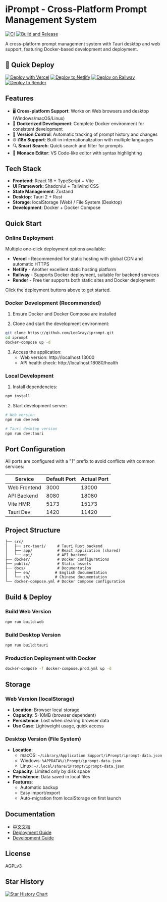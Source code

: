 # iPrompt - Cross-Platform Prompt Management System

[![CI](https://github.com/LeoGray/iprompt/actions/workflows/ci.yml/badge.svg)](https://github.com/LeoGray/iprompt/actions/workflows/ci.yml)
[![Build and Release](https://github.com/LeoGray/iprompt/actions/workflows/build.yml/badge.svg)](https://github.com/LeoGray/iprompt/actions/workflows/build.yml)

A cross-platform prompt management system with Tauri desktop and web support, featuring Docker-based development and deployment.

## 🚀 Quick Deploy

[![Deploy with Vercel](https://vercel.com/button)](https://vercel.com/new/clone?repository-url=https%3A%2F%2Fgithub.com%2FLeoGray%2FiPrompt&project-name=iprompt&repository-name=iprompt&demo-title=iPrompt&demo-description=A%20cross-platform%20prompt%20management%20system&demo-url=https%3A%2F%2Fiprompt.vercel.app)
[![Deploy to Netlify](https://www.netlify.com/img/deploy/button.svg)](https://app.netlify.com/start/deploy?repository=https://github.com/LeoGray/iPrompt)
[![Deploy on Railway](https://railway.app/button.svg)](https://railway.app/template/deploy?template=https%3A%2F%2Fgithub.com%2FLeoGray%2FiPrompt&envs=NODE_ENV&NODE_ENVDesc=Production%20environment&NODE_ENVDefault=production)
[![Deploy to Render](https://render.com/images/deploy-to-render-button.svg)](https://render.com/deploy?repo=https://github.com/LeoGray/iPrompt)

## Features

- 🖥️ **Cross-platform Support**: Works on Web browsers and desktop (Windows/macOS/Linux)
- 🐳 **Dockerized Development**: Complete Docker environment for consistent development
- 🔄 **Version Control**: Automatic tracking of prompt history and changes
- 🌐 **i18n Support**: Built-in internationalization with multiple languages
- 🔍 **Smart Search**: Quick search and filter for prompts
- 📝 **Monaco Editor**: VS Code-like editor with syntax highlighting

## Tech Stack

- **Frontend**: React 18 + TypeScript + Vite
- **UI Framework**: Shadcn/ui + Tailwind CSS
- **State Management**: Zustand
- **Desktop**: Tauri 2 + Rust
- **Storage**: localStorage (Web) / File System (Desktop)
- **Development**: Docker + Docker Compose

## Quick Start

### Online Deployment

Multiple one-click deployment options available:

- **Vercel** - Recommended for static hosting with global CDN and automatic HTTPS
- **Netlify** - Another excellent static hosting platform
- **Railway** - Supports Docker deployment, suitable for backend services
- **Render** - Free tier supports both static sites and Docker deployment

Click the deployment buttons above to get started.

### Docker Development (Recommended)

1. Ensure Docker and Docker Compose are installed

2. Clone and start the development environment:
```bash
git clone https://github.com/LeoGray/iprompt.git
cd iprompt
docker-compose up -d
```

3. Access the application:
   - Web version: http://localhost:13000
   - API health check: http://localhost:18080/health

### Local Development

1. Install dependencies:
```bash
npm install
```

2. Start development server:
```bash
# Web version
npm run dev:web

# Tauri desktop version
npm run dev:tauri
```

## Port Configuration

All ports are configured with a "1" prefix to avoid conflicts with common services:

| Service | Default Port | Actual Port |
|---------|--------------|-------------|
| Web Frontend | 3000 | 13000 |
| API Backend | 8080 | 18080 |
| Vite HMR | 5173 | 15173 |
| Tauri Dev | 1420 | 11420 |

## Project Structure

```
├── src/
│   ├── src-tauri/     # Tauri Rust backend
│   ├── app/           # React application (shared)
│   └── api/           # API backend
├── docker/            # Docker configurations
├── public/            # Static assets
├── docs/              # Documentation
│   ├── en/           # English documentation
│   └── zh/           # Chinese documentation
└── docker-compose.yml # Docker Compose configuration
```

## Build & Deploy

### Build Web Version
```bash
npm run build:web
```

### Build Desktop Version
```bash
npm run build:tauri
```

### Production Deployment with Docker
```bash
docker-compose -f docker-compose.prod.yml up -d
```

## Storage

### Web Version (localStorage)
- **Location**: Browser local storage
- **Capacity**: 5-10MB (browser dependent)
- **Persistence**: Lost when clearing browser data
- **Use Case**: Lightweight usage, quick access

### Desktop Version (File System)
- **Location**: 
  - macOS: `~/Library/Application Support/iPrompt/iprompt-data.json`
  - Windows: `%APPDATA%/iPrompt/iprompt-data.json`
  - Linux: `~/.local/share/iPrompt/iprompt-data.json`
- **Capacity**: Limited only by disk space
- **Persistence**: Data saved in local files
- **Features**:
  - Automatic backup
  - Easy import/export
  - Auto-migration from localStorage on first launch

## Documentation

- [中文文档](docs/zh/README.md)
- [Deployment Guide](docs/en/deployment.md)
- [Development Guide](docs/en/development.md)

## License

AGPLv3

## Star History

<a href="https://www.star-history.com/#LeoGray/iPrompt&Date">
 <picture>
   <source media="(prefers-color-scheme: dark)" srcset="https://api.star-history.com/svg?repos=LeoGray/iPrompt&type=Date&theme=dark" />
   <source media="(prefers-color-scheme: light)" srcset="https://api.star-history.com/svg?repos=LeoGray/iPrompt&type=Date" />
   <img alt="Star History Chart" src="https://api.star-history.com/svg?repos=LeoGray/iPrompt&type=Date" />
 </picture>
</a>
